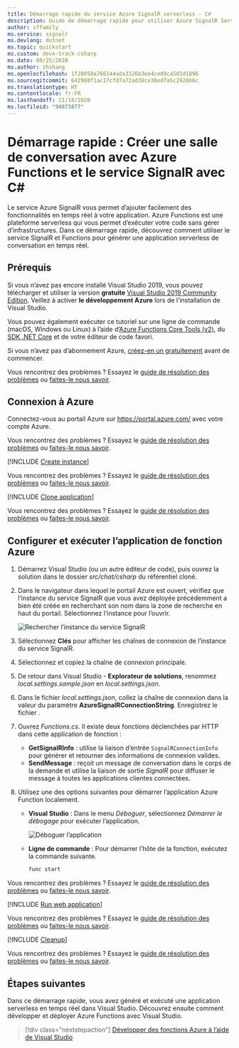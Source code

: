```yaml
---
title: Démarrage rapide du service Azure SignalR serverless - C#
description: Guide de démarrage rapide pour utiliser Azure SignalR Service et Azure Functions afin de créer une salle de conversation à l’aide de C#.
author: sffamily
ms.service: signalr
ms.devlang: dotnet
ms.topic: quickstart
ms.custom: devx-track-csharp
ms.date: 09/25/2020
ms.author: zhshang
ms.openlocfilehash: 1f28058a766144ada3326b3ee4ce09ca503d1896
ms.sourcegitcommit: 642988f1ac17cfd7a72ad38ce38ed7a5c2926b6c
ms.translationtype: HT
ms.contentlocale: fr-FR
ms.lasthandoff: 11/18/2020
ms.locfileid: "94873877"
---
```

# <a name="quickstart-create-a-chat-room-with-azure-functions-and-signalr-service-using-c"></a>Démarrage rapide : Créer une salle de conversation avec Azure Functions et le service SignalR avec C\#

Le service Azure SignalR vous permet d’ajouter facilement des fonctionnalités en temps réel à votre application. Azure Functions est une plateforme serverless qui vous permet d’exécuter votre code sans gérer d’infrastructures. Dans ce démarrage rapide, découvrez comment utiliser le service SignalR et Functions pour générer une application serverless de conversation en temps réel.

## <a name="prerequisites"></a>Prérequis

Si vous n’avez pas encore installé Visual Studio 2019, vous pouvez télécharger et utiliser la version **gratuite** [Visual Studio 2019 Community Edition](https://www.visualstudio.com/downloads). Veillez à activer **le développement Azure** lors de l’installation de Visual Studio.

Vous pouvez également exécuter ce tutoriel sur une ligne de commande (macOS, Windows ou Linux) à l’aide d’[Azure Functions Core Tools (v2)](https://github.com/Azure/azure-functions-core-tools#installing), du [SDK .NET Core](https://dotnet.microsoft.com/download) et de votre éditeur de code favori.

Si vous n’avez pas d’abonnement Azure, [créez-en un gratuitement](https://azure.microsoft.com/free/dotnet) avant de commencer.

Vous rencontrez des problèmes ? Essayez le [guide de résolution des problèmes](signalr-howto-troubleshoot-guide.md) ou [faites-le nous savoir](https://aka.ms/asrs/qscsharp).

## <a name="log-in-to-azure"></a>Connexion à Azure

Connectez-vous au portail Azure sur <https://portal.azure.com/> avec votre compte Azure.

Vous rencontrez des problèmes ? Essayez le [guide de résolution des problèmes](signalr-howto-troubleshoot-guide.md) ou [faites-le nous savoir](https://aka.ms/asrs/qscsharp).

[!INCLUDE [Create instance](includes/signalr-quickstart-create-instance.md)]

Vous rencontrez des problèmes ? Essayez le [guide de résolution des problèmes](signalr-howto-troubleshoot-guide.md) ou [faites-le nous savoir](https://aka.ms/asrs/qscsharp).

[!INCLUDE [Clone application](includes/signalr-quickstart-clone-application.md)]

Vous rencontrez des problèmes ? Essayez le [guide de résolution des problèmes](signalr-howto-troubleshoot-guide.md) ou [faites-le nous savoir](https://aka.ms/asrs/qscsharp).

## <a name="configure-and-run-the-azure-function-app"></a>Configurer et exécuter l’application de fonction Azure

1. Démarrez Visual Studio (ou un autre éditeur de code), puis ouvrez la solution dans le dossier *src/chat/csharp* du référentiel cloné.

1. Dans le navigateur dans lequel le portail Azure est ouvert, vérifiez que l’instance du service SignalR que vous avez déployée précédemment a bien été créée en recherchant son nom dans la zone de recherche en haut du portail. Sélectionnez l’instance pour l’ouvrir.

    ![Rechercher l’instance du service SignalR](media/signalr-quickstart-azure-functions-csharp/signalr-quickstart-search-instance.png)

1. Sélectionnez **Clés** pour afficher les chaînes de connexion de l’instance du service SignalR.

1. Sélectionnez et copiez la chaîne de connexion principale.

1. De retour dans Visual Studio - **Explorateur de solutions**, renommez *local.settings.sample.json* en *local.settings.json*.

1. Dans le fichier *local.settings.json*, collez la chaîne de connexion dans la valeur du paramètre **AzureSignalRConnectionString**. Enregistrez le fichier .

1. Ouvrez *Functions.cs*. Il existe deux fonctions déclenchées par HTTP dans cette application de fonction :

    - **GetSignalRInfo** : utilise la liaison d’entrée `SignalRConnectionInfo` pour générer et retourner des informations de connexion valides.
    - **SendMessage** : reçoit un message de conversation dans le corps de la demande et utilise la liaison de sortie *SignalR* pour diffuser le message à toutes les applications clientes connectées.

1. Utilisez une des options suivantes pour démarrer l’application Azure Function localement.

    - **Visual Studio** : Dans le menu *Déboguer*, sélectionnez *Démarrer le débogage* pour exécuter l’application.

        ![Déboguer l’application](media/signalr-quickstart-azure-functions-csharp/signalr-quickstart-debug-vs.png)

    - **Ligne de commande** : Pour démarrer l’hôte de la fonction, exécutez la commande suivante.

        ```bash
        func start
        ```
Vous rencontrez des problèmes ? Essayez le [guide de résolution des problèmes](signalr-howto-troubleshoot-guide.md) ou [faites-le nous savoir](https://aka.ms/asrs/qscsharp).

[!INCLUDE [Run web application](includes/signalr-quickstart-run-web-application.md)]

Vous rencontrez des problèmes ? Essayez le [guide de résolution des problèmes](signalr-howto-troubleshoot-guide.md) ou [faites-le nous savoir](https://aka.ms/asrs/qscsharp).

[!INCLUDE [Cleanup](includes/signalr-quickstart-cleanup.md)]

Vous rencontrez des problèmes ? Essayez le [guide de résolution des problèmes](signalr-howto-troubleshoot-guide.md) ou [faites-le nous savoir](https://aka.ms/asrs/qscsharp).

## <a name="next-steps"></a>Étapes suivantes

Dans ce démarrage rapide, vous avez généré et exécuté une application serverless en temps réel dans Visual Studio. Découvrez ensuite comment développer et déployer Azure Functions avec Visual Studio.

> [!div class="nextstepaction"]
> [Développer des fonctions Azure à l’aide de Visual Studio](../azure-functions/functions-develop-vs.md)

